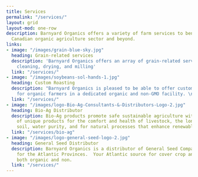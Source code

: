 ```yaml
---
title: Services
permalink: "/services/"
layout: grid
layout-mod: one-row
description: Barnyard Organics offers a variety of farm services to benefit the Atlantic
  Canadian organic agriculture sector and beyond.
links:
- image: "/images/grain-blue-sky.jpg"
  heading: Grain-related services
  description: 'Barnyard Organics offers an array of grain-related services, including:
    cleaning, drying, and milling'
  link: "/services/"
- image: "/images/soybeans-sol-hands-1.jpg"
  heading: Custom Roasting
  description: "Barnyard Organics is pleased to be able to offer custom soybean roasting
    for organic farmers in a dedicated organic and non-GMO facility. \n"
  link: "/services/"
- image: "/images/logo-Bio-Ag-Consultants-&-Distributors-Logo-2.jpg"
  heading: Bio-Ag Distributor
  description: Bio-Ag products promote safe sustainable agriculture with a variety
    of unique products for the comfort and health of livestock, the longevity of our
    soil, water purity, and for natural processes that enhance renewable resources.
  link: "/services/bio-ag"
- image: "/images/logo-general-seed-logo-2.jpg"
  heading: General Seed Distributor
  description: Barnyard Organics is a distributor of General Seed Company’s products
    for the Atlantic Provinces.  Your Atlantic source for cover crop and forage seeds,
    both organic and non.
  link: "/services/"
---
```




